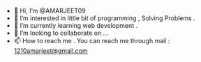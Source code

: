 - 👋 Hi, I’m @AMARJEET09
- 👀 I’m interested in little bit of programming , Solving Problems .
- 🌱 I’m currently learning web development .
- 💞️ I’m looking to collaborate on ...
- 📫 How to reach me . You can reach me through mail : 1210amarjeet@gmail.com
 

<!---
AMARJEET09/AMARJEET09 is a ✨ special ✨ repository because its `README.md` (this file) appears on your GitHub profile.
You can click the Preview link to take a look at your changes.
--->

